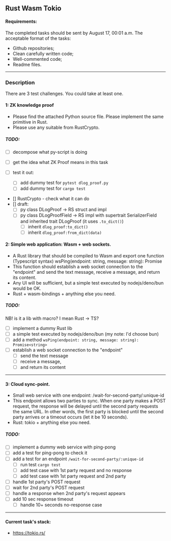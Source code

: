 ## Rust Wasm Tokio

#### Requirements:
The completed tasks should be sent by August 17, 00:01 a.m.
The acceptable format of the tasks:
- Github repositories;
- Clean carefully written code;
- Well-commented code;
- Readme files.

---

### Description
There are 3 test challenges. You could take at least one.


#### 1: ZK knowledge proof

- Please find the attached Python source file. Please implement the same primitive in Rust. 
- Please use any suitable from RustCrypto. 

##### TODO:
- [ ] decompose what py-script is doing
- [ ] get the idea what ZK Proof means in this task

- [ ] test it out:
    - [ ] add dummy test for `pytest dlog_proof.py`
    - [ ] add dummy test for `cargo test`
- [] RustCrypto - check what it can do 
- [] draft:
    - [ ] py class DLogProof -> RS struct and impl
    - [ ] py class DLogProofField -> RS impl with supertrait SerializerField and inherited trait DLogProof (it uses `.to_dict()`)
        - [ ] inherit `dlog_proof:to_dict()`
        - [ ] inherit `dlog_proof:from_dict(data)`

#### 2: Simple web application: Wasm + web sockets.

- A Rust library that should be compiled to Wasm and export one function (Typescript syntax)
wsPing(endpoint: string, message: string): Promise<string>
- This function should establish a web socket connection to the "endpoint" and send the text message, receive a message, and return its content.
- Any UI will be sufficient, but a simple test executed by nodejs/deno/bun would be OK. 
- Rust + wasm-bindings + anything else you need.

##### TODO:
NB! is it a lib with macro? I mean Rust -> TS?
- [ ] implement a dummy Rust lib
- [ ] a simple test executed by nodejs/deno/bun (my note: I'd choose bun)
- [ ] add a method `wsPing(endpoint: string, message: string): Promise<string>`
- [ ] establish a web socket connection to the "endpoint"
    - [ ] send the text message
    - [ ] receive a message,
    - [ ] and return its content
---

#### 3: Cloud sync-point.

- Small web service with one endpoint: /wait-for-second-party/:unique-id
- This endpoint allows two parties to sync. When one party makes a POST request, the response will be delayed until the second party requests the same URL. In other words, the first party is blocked until the second party arrives or a timeout occurs (let it be 10 seconds).
- Rust: tokio + anything else you need.

##### TODO:
- [ ] implement a dummy web service with ping-pong
- [ ] add a test for ping-pong to check it
- [ ] add a test for an endpoint `/wait-for-second-party/:unique-id`
    - [ ] run test `cargo test`
    - [ ] add test case with 1st party request and no response
    - [ ] add test case with 1st party request and 2nd party 
- [ ] handle 1st party's POST request
- [ ] wait for 2nd party's POST request
- [ ] handle a response when 2nd party's request appears
- [ ] add 10 sec response timeout
    - [ ] handle 10+ seconds no-response case

---

#### Current task's stack:
- https://tokio.rs/

